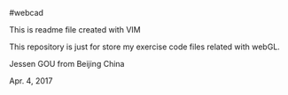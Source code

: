#webcad

This is readme file created with VIM

This repository is just for store my exercise code files related with webGL.

Jessen GOU from Beijing China

Apr. 4, 2017

